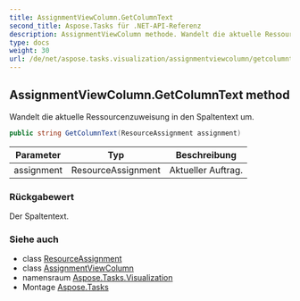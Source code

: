 ```yaml
---
title: AssignmentViewColumn.GetColumnText
second_title: Aspose.Tasks für .NET-API-Referenz
description: AssignmentViewColumn methode. Wandelt die aktuelle Ressourcenzuweisung in den Spaltentext um.
type: docs
weight: 30
url: /de/net/aspose.tasks.visualization/assignmentviewcolumn/getcolumntext/
---
```

## AssignmentViewColumn.GetColumnText method

Wandelt die aktuelle Ressourcenzuweisung in den Spaltentext um.

```csharp
public string GetColumnText(ResourceAssignment assignment)
```

| Parameter | Typ | Beschreibung |
| --- | --- | --- |
| assignment | ResourceAssignment | Aktueller Auftrag. |

### Rückgabewert

Der Spaltentext.

### Siehe auch

* class [ResourceAssignment](../../../aspose.tasks/resourceassignment/)
* class [AssignmentViewColumn](../)
* namensraum [Aspose.Tasks.Visualization](../../assignmentviewcolumn/)
* Montage [Aspose.Tasks](../../../)


